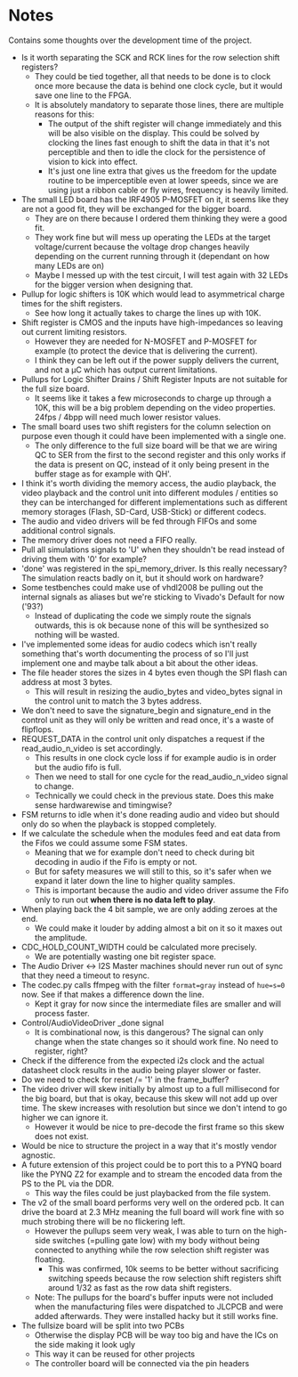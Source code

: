 # Notes

Contains some thoughts over the development time of the project.

- Is it worth separating the SCK and RCK lines for the row selection shift registers?
  - They could be tied together, all that needs to be done is to clock once more because the data is behind one clock cycle, but it would save one line to the FPGA.
  - It is absolutely mandatory to separate those lines, there are multiple reasons for this:
    - The output of the shift register will change immediately and this will be also visible on the display. This could be solved by clocking the lines fast enough to shift the data in that it's not perceptible and then to idle the clock for the persistence of vision to kick into effect.
    - It's just one line extra that gives us the freedom for the update routine to be imperceptible even at lower speeds, since we are using just a ribbon cable or fly wires, frequency is heavily limited.
- The small LED board has the IRF4905 P-MOSFET on it, it seems like they are not a good fit, they will be exchanged for the bigger board.
  - They are on there because I ordered them thinking they were a good fit.
  - They work fine but will mess up operating the LEDs at the target voltage/current because the voltage drop changes heavily depending on the current running through it (dependant on how many LEDs are on)
  - Maybe I messed up with the test circuit, I will test again with 32 LEDs for the bigger version when designing that.
- Pullup for logic shifters is 10K which would lead to asymmetrical charge times for the shift registers.
  - See how long it actually takes to charge the lines up with 10K.
- Shift register is CMOS and the inputs have high-impedances so leaving out current limiting resistors.
  - However they are needed for N-MOSFET and P-MOSFET for example (to protect the device that is delivering the current).
  - I think they can be left out if the power supply delivers the current, and not a µC which has output current limitations.
- Pullups for Logic Shifter Drains / Shift Register Inputs are not suitable for the full size board.
  - It seems like it takes a few microseconds to charge up through a 10K, this will be a big problem depending on the video properties. 24fps / 4bpp will need much lower resistor values.
- The small board uses two shift registers for the column selection on purpose even though it could have been implemented with a single one.
  - The only difference to the full size board will be that we are wiring QC to SER from the first to the second register and this only works if the data is present on QC, instead of it only being present in the buffer stage as for example with QH'.
- I think it's worth dividing the memory access, the audio playback, the video playback and the control unit into different modules / entities so they can be interchanged for different implementations such as different memory storages (Flash, SD-Card, USB-Stick) or different codecs.
- The audio and video drivers will be fed through FIFOs and some additional control signals.
- The memory driver does not need a FIFO really.
- Pull all simulations signals to 'U' when they shouldn't be read instead of driving them with '0' for example?
- 'done' was registered in the spi_memory_driver. Is this really necessary? The simulation reacts badly on it, but it should work on hardware?
- Some testbenches could make use of vhdl2008 be pulling out the internal signals as aliases but we're sticking to Vivado's Default for now ('93?)
  - Instead of duplicating the code we simply route the signals outwards, this is ok because none of this will be synthesized so nothing will be wasted.
- I've implemented some ideas for audio codecs which isn't really something that's worth documenting the process of so I'll just implement one and maybe talk about a bit about the other ideas.
- The file header stores the sizes in 4 bytes even though the SPI flash can address at most 3 bytes.
  - This will result in resizing the audio_bytes and video_bytes signal in the control unit to match the 3 bytes address.
- We don't need to save the signature_begin and signature_end in the control unit as they will only be written and read once, it's a waste of flipflops.
- REQUEST_DATA in the control unit only dispatches a request if the read_audio_n_video is set accordingly.
  - This results in one clock cycle loss if for example audio is in order but the audio fifo is full.
  - Then we need to stall for one cycle for the read_audio_n_video signal to change.
  - Technically we could check in the previous state. Does this make sense hardwarewise and timingwise?
- FSM returns to idle when it's done reading audio and video but should only do so when the playback is stopped completely.
- If we calculate the schedule when the modules feed and eat data from the Fifos we could assume some FSM states.
  - Meaning that we for example don't need to check during bit decoding in audio if the Fifo is empty or not.
  - But for safety measures we will still to this, so it's safer when we expand it later down the line to higher quality samples.
  - This is important because the audio and video driver assume the Fifo only to run out **when there is no data left to play**.
- When playing back the 4 bit sample, we are only adding zeroes at the end.
  - We could make it louder by adding almost a bit on it so it maxes out the amplitude.
- CDC_HOLD_COUNT_WIDTH could be calculated more precisely.
  - We are potentially wasting one bit register space.
- The Audio Driver <-> I2S Master machines should never run out of sync that they need a timeout to resync.
- The codec.py calls ffmpeg with the filter `format=gray` instead of `hue=s=0` now. See if that makes a difference down the line.
  - Kept it gray for now since the intermediate files are smaller and will process faster.
- Control/AudioVideoDriver _done signal
  - It is combinational now, is this dangerous? The signal can only change when the state changes so it should work fine. No need to register, right?
- Check if the difference from the expected i2s clock and the actual datasheet clock results in the audio being player slower or faster.
- Do we need to check for reset /= '1' in the frame_buffer?
- The video driver will skew initially by almost up to a full millisecond for the big board, but that is okay, because this skew will not add up over time. The skew increases with resolution but since we don't intend to go higher we can ignore it.
  - However it would be nice to pre-decode the first frame so this skew does not exist.
- Would be nice to structure the project in a way that it's mostly vendor agnostic.
- A future extension of this project could be to port this to a PYNQ board like the PYNQ Z2 for example and to stream the encoded data from the PS to the PL via the DDR.
  - This way the files could be just playbacked from the file system.
- The v2 of the small board performs very well on the ordered pcb. It can drive the board at 2.3 MHz meaning the full board will work fine with so much strobing there will be no flickering left.
  - However the pullups seem very weak, I was able to turn on the high-side switches (=pulling gate low) with my body without being connected to anything while the row selection shift register was floating.
    - This was confirmed, 10k seems to be better without sacrificing switching speeds because the row selection shift registers shift around 1/32 as fast as the row data shift registers.
  - Note: The pullups for the board's buffer inputs were not included when the manufacturing files were dispatched to JLCPCB and were added afterwards. They were installed hacky but it still works fine.
- The fullsize board will be split into two PCBs
  - Otherwise the display PCB will be way too big and have the ICs on the side making it look ugly
  - This way it can be reused for other projects
  - The controller board will be connected via the pin headers
